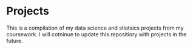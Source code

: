 # Projects
This is a compilation of my data science and stiatsics projects from my coursework. I will cotninue to update this repositiory with projects in the future. 
